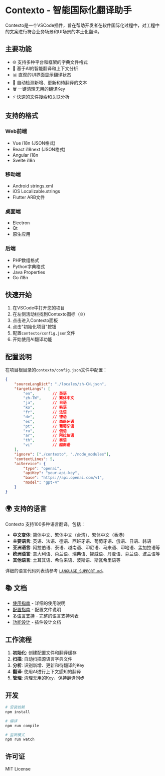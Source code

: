 # Contexto - 智能国际化翻译助手

Contexto是一个VSCode插件，旨在帮助开发者在软件国际化过程中，对工程中的文案进行符合业务场景和UI场景的本土化翻译。

## 主要功能

- 🌐 支持多种平台和框架的字典文件格式
- 🤖 基于AI的智能翻译和上下文分析
- 📊 直观的UI界面显示翻译状态
- 🔄 自动检测新增、更新和待翻译的文本
- 🗑️ 一键清理无用的翻译Key
- ⚡ 快速的文件搜索和关联分析

## 支持的格式

### Web前端
- Vue i18n (JSON格式)
- React i18next (JSON格式)
- Angular i18n
- Svelte i18n

### 移动端
- Android strings.xml
- iOS Localizable.strings
- Flutter ARB文件

### 桌面端
- Electron
- Qt
- 原生应用

### 后端
- PHP数组格式
- Python字典格式
- Java Properties
- Go i18n

## 快速开始

1. 在VSCode中打开您的项目
2. 在左侧活动栏找到Contexto图标（🌐）
3. 点击进入Contexto面板
4. 点击"初始化项目"按钮
5. 配置`contexto/config.json`文件
6. 开始使用AI翻译功能

## 配置说明

在项目根目录的`contexto/config.json`文件中配置：

```json
{
    "sourceLangDict": "./locales/zh-CN.json",
    "targetLangs": [
        "en",        // 英语
        "zh-TW",     // 繁体中文
        "ja",        // 日语
        "ko",        // 韩语
        "fr",        // 法语
        "de",        // 德语
        "es",        // 西班牙语
        "pt",        // 葡萄牙语
        "ru",        // 俄语
        "ar",        // 阿拉伯语
        "th",        // 泰语
        "vi"         // 越南语
    ],
    "ignore": ["./contexto", "./node_modules"],
    "contextLines": 5,
    "aiService": {
        "type": "openai",
        "apiKey": "your-api-key",
        "base": "https://api.openai.com/v1",
        "model": "gpt-4"
    }
}
```

## 🌍 支持的语言

Contexto 支持100多种语言翻译，包括：

- **中文变体**: 简体中文、繁体中文（台湾）、繁体中文（香港）
- **主要语言**: 英语、法语、德语、西班牙语、葡萄牙语、俄语、日语、韩语
- **亚洲语言**: 阿拉伯语、泰语、越南语、印尼语、马来语、印地语、孟加拉语等
- **欧洲语言**: 意大利语、荷兰语、瑞典语、挪威语、丹麦语、芬兰语、波兰语等
- **其他语言**: 土耳其语、希伯来语、波斯语、斯瓦希里语等

详细的语言代码列表请参考 [`LANGUAGE_SUPPORT.md`](./LANGUAGE_SUPPORT.md)。

## 📚 文档

- [使用指南](./USAGE_GUIDE.md) - 详细的使用说明
- [配置指南](./CONFIG_GUIDE.md) - 配置文件说明
- [多语言支持](./LANGUAGE_SUPPORT.md) - 完整的语言支持列表
- [功能设计](./DESIGN.md) - 插件设计文档

## 工作流程

1. **初始化**: 创建配置文件和翻译缓存
2. **扫描**: 自动扫描源语言字典文件
3. **分析**: 识别新增、更新和待翻译的Key
4. **翻译**: 使用AI进行上下文感知的翻译
5. **管理**: 清理无用的Key，保持翻译同步

## 开发

```bash
# 安装依赖
npm install

# 编译
npm run compile

# 监听模式
npm run watch
```

## 许可证

MIT License
